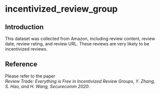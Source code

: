 # incentivized_review_group

## Introduction
This dataset was collected from Amazon, including review content, review date, review rating, and review URL. These reviews are very likely to be incentivized reviews.

## Reference 
Please refer to the paper \
  *Review Trade: Everything is Free in Incentivized Review Groups, Y. Zhang, S. Hao, and H. Wang, Securecomm 2020.*
